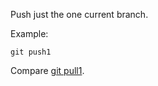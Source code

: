Push just the one current branch.

Example:

```shell
git push1
```

Compare [git pull1](../git-pull1).
